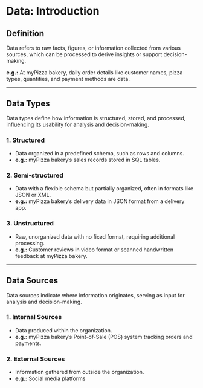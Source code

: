 # Data: Introduction

## Definition  
Data refers to raw facts, figures, or information collected from various sources, which can be processed to derive insights or support decision-making.  

**e.g.:** At myPizza bakery, daily order details like customer names, pizza types, quantities, and payment methods are data.  

---

## Data Types  
Data types define how information is structured, stored, and processed, influencing its usability for analysis and decision-making.  

### 1. Structured  
- Data organized in a predefined schema, such as rows and columns.  
- **e.g.:** myPizza bakery’s sales records stored in SQL tables.  

### 2. Semi-structured  
- Data with a flexible schema but partially organized, often in formats like JSON or XML.  
- **e.g.:** myPizza bakery’s delivery data in JSON format from a delivery app.  

### 3. Unstructured  
- Raw, unorganized data with no fixed format, requiring additional processing.  
- **e.g.:** Customer reviews in video format or scanned handwritten feedback at myPizza bakery.  

---

## Data Sources  
Data sources indicate where information originates, serving as input for analysis and decision-making.  

### 1. Internal Sources  
- Data produced within the organization.  
- **e.g.:** myPizza bakery’s Point-of-Sale (POS) system tracking orders and payments.  

### 2. External Sources  
- Information gathered from outside the organization.  
- **e.g.:** Social media platforms 
